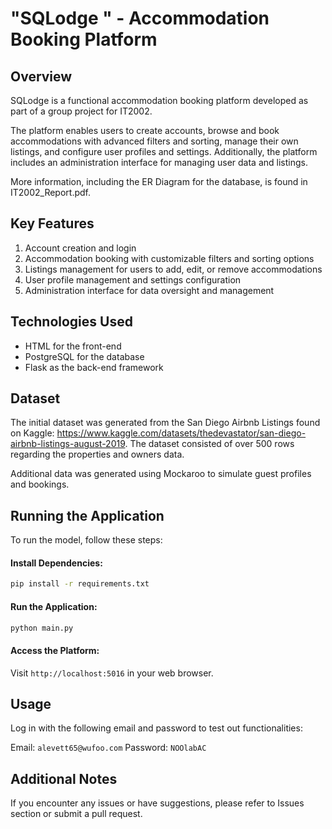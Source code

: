 # "SQLodge " - Accommodation Booking Platform

## Overview 

SQLodge is a functional accommodation booking platform developed as part of a group project for IT2002. 

The platform enables users to create accounts, browse and book accommodations with advanced filters and sorting, manage their own listings, and configure user profiles and settings. Additionally, the platform includes an administration interface for managing user data and listings.

More information, including the ER Diagram for the database, is found in IT2002_Report.pdf.

## Key Features

1. Account creation and login
2. Accommodation booking with customizable filters and sorting options
3. Listings management for users to add, edit, or remove accommodations
4. User profile management and settings configuration
5. Administration interface for data oversight and management

## Technologies Used

- HTML for the front-end
- PostgreSQL for the database
- Flask as the back-end framework

## Dataset

The initial dataset was generated from the San Diego Airbnb Listings found on Kaggle: https://www.kaggle.com/datasets/thedevastator/san-diego-airbnb-listings-august-2019. The dataset consisted of over 500 rows regarding the properties and owners data. 

Additional data was generated using Mockaroo to simulate guest profiles and bookings. 

## Running the Application

To run the model, follow these steps:

#### Install Dependencies:

```bash
pip install -r requirements.txt
```

#### Run the Application:

```bash
python main.py
```

#### Access the Platform:

Visit `http://localhost:5016` in your web browser.

## Usage

Log in with the following email and password to test out functionalities:

Email: `alevett65@wufoo.com`
Password: `NOOlabAC`

## Additional Notes

If you encounter any issues or have suggestions, please refer to Issues section or submit a pull request. 



